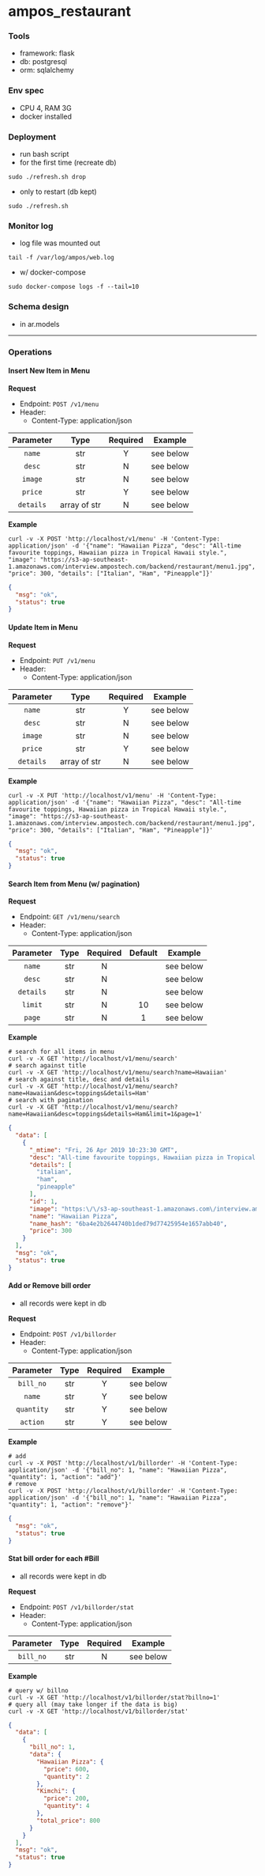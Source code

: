 # ampos_restaurant

### Tools
* framework: flask
* db: postgresql
* orm: sqlalchemy

### Env spec
* CPU 4, RAM 3G
* docker installed

### Deployment
* run bash script
* for the first time (recreate db)
```shell
sudo ./refresh.sh drop
```
* only to restart (db kept)
```shell
sudo ./refresh.sh
```

### Monitor log
* log file was mounted out
```shell
tail -f /var/log/ampos/web.log
```
* w/ docker-compose 
```shell
sudo docker-compose logs -f --tail=10
```

### Schema design
* in ar.models

--- 
### Operations 


#### Insert New Item in Menu
**Request**
* Endpoint: `POST /v1/menu`
* Header:
    - Content-Type: application/json

| Parameter | Type | Required | Example |
|:---------:|:----:|:----------------:|:-------:|
| `name` | str | Y | see below |
| `desc` | str | N | see below |
| `image` | str | N | see below |
| `price` | str | Y | see below |
| `details` | array of str | N | see below |

**Example**
```shell
curl -v -X POST 'http://localhost/v1/menu' -H 'Content-Type: application/json' -d '{"name": "Hawaiian Pizza", "desc": "All-time favourite toppings, Hawaiian pizza in Tropical Hawaii style.", "image": "https://s3-ap-southeast-1.amazonaws.com/interview.ampostech.com/backend/restaurant/menu1.jpg", "price": 300, "details": ["Italian", "Ham", "Pineapple"]}'
```
```json
{
  "msg": "ok",
  "status": true
}
```

#### Update Item in Menu
**Request**
* Endpoint: `PUT /v1/menu`
* Header:
    - Content-Type: application/json

| Parameter | Type | Required | Example |
|:---------:|:----:|:----------------:|:-------:|
| `name` | str | Y | see below |
| `desc` | str | N | see below |
| `image` | str | N | see below |
| `price` | str | Y | see below |
| `details` | array of str | N | see below |

**Example**
```shell
curl -v -X PUT 'http://localhost/v1/menu' -H 'Content-Type: application/json' -d '{"name": "Hawaiian Pizza", "desc": "All-time favourite toppings, Hawaiian pizza in Tropical Hawaii style.", "image": "https://s3-ap-southeast-1.amazonaws.com/interview.ampostech.com/backend/restaurant/menu1.jpg", "price": 300, "details": ["Italian", "Ham", "Pineapple"]}'
```
```json
{
  "msg": "ok",
  "status": true
}
```

#### Search Item from Menu (w/ pagination)
**Request**
* Endpoint: `GET /v1/menu/search`
* Header:
    - Content-Type: application/json

| Parameter | Type | Required | Default | Example |
|:---------:|:----:|:--------:|:-------:|:-------:|
| `name` | str | N | | see below |
| `desc` | str | N | |  see below |
| `details` | str | N | | see below |
| `limit` | str | N | 10 | see below |
| `page` | str | N | 1 | see below |

**Example**
```shell
# search for all items in menu
curl -v -X GET 'http://localhost/v1/menu/search'
# search against title
curl -v -X GET 'http://localhost/v1/menu/search?name=Hawaiian'
# search against title, desc and details
curl -v -X GET 'http://localhost/v1/menu/search?name=Hawaiian&desc=toppings&details=Ham'
# search with pagination
curl -v -X GET 'http://localhost/v1/menu/search?name=Hawaiian&desc=toppings&details=Ham&limit=1&page=1'
```
```json
{
  "data": [
    {
      "_mtime": "Fri, 26 Apr 2019 10:23:30 GMT",
      "desc": "All-time favourite toppings, Hawaiian pizza in Tropical Hawaii style.",
      "details": [
        "italian",
        "ham",
        "pineapple"
      ],
      "id": 1,
      "image": "https:\/\/s3-ap-southeast-1.amazonaws.com\/interview.ampostech.com\/backend\/restaurant\/menu1.jpg",
      "name": "Hawaiian Pizza",
      "name_hash": "6ba4e2b2644740b1ded79d77425954e1657abb40",
      "price": 300
    }
  ],
  "msg": "ok",
  "status": true
}
```

#### Add or Remove bill order
* all records were kept in db

**Request**
* Endpoint: `POST /v1/billorder`
* Header:
    - Content-Type: application/json

| Parameter | Type | Required | Example |
|:---------:|:----:|:----------------:|:-------:|
| `bill_no` | str | Y | see below |
| `name` | str | Y | see below |
| `quantity` | str | Y | see below |
| `action` | str | Y | see below |

**Example**
```shell
# add
curl -v -X POST 'http://localhost/v1/billorder' -H 'Content-Type: application/json' -d '{"bill_no": 1, "name": "Hawaiian Pizza", "quantity": 1, "action": "add"}'
# remove
curl -v -X POST 'http://localhost/v1/billorder' -H 'Content-Type: application/json' -d '{"bill_no": 1, "name": "Hawaiian Pizza", "quantity": 1, "action": "remove"}'
```
```json
{
  "msg": "ok",
  "status": true
}
```

#### Stat bill order for each #Bill 
* all records were kept in db

**Request**
* Endpoint: `POST /v1/billorder/stat`
* Header:
    - Content-Type: application/json

| Parameter | Type | Required | Example |
|:---------:|:----:|:----------------:|:-------:|
| `bill_no` | str | N | see below |

**Example**
```shell
# query w/ billno
curl -v -X GET 'http://localhost/v1/billorder/stat?billno=1'
# query all (may take longer if the data is big)
curl -v -X GET 'http://localhost/v1/billorder/stat'
```
```json
{
  "data": [
    {
      "bill_no": 1,
      "data": {
        "Hawaiian Pizza": {
          "price": 600,
          "quantity": 2
        },
        "Kimchi": {
          "price": 200,
          "quantity": 4
        },
        "total_price": 800
      }
    }
  ],
  "msg": "ok",
  "status": true
}
```